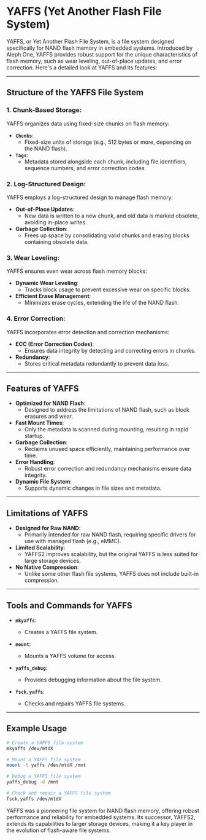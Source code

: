 # YAFFS (Yet Another Flash File System)

YAFFS, or Yet Another Flash File System, is a file system designed specifically for NAND flash memory in embedded systems. Introduced by Aleph One, YAFFS provides robust support for the unique characteristics of flash memory, such as wear leveling, out-of-place updates, and error correction. Here's a detailed look at YAFFS and its features:

---

## Structure of the YAFFS File System

### 1. Chunk-Based Storage:
YAFFS organizes data using fixed-size chunks on flash memory:

- **`Chunks`**:
    - Fixed-size units of storage (e.g., 512 bytes or more, depending on the NAND flash).
- **`Tags`**:
    - Metadata stored alongside each chunk, including file identifiers, sequence numbers, and error correction codes.

### 2. Log-Structured Design:
YAFFS employs a log-structured design to manage flash memory:

- **Out-of-Place Updates**:
    - New data is written to a new chunk, and old data is marked obsolete, avoiding in-place writes.
- **Garbage Collection**:
    - Frees up space by consolidating valid chunks and erasing blocks containing obsolete data.

### 3. Wear Leveling:
YAFFS ensures even wear across flash memory blocks:

- **Dynamic Wear Leveling**:
    - Tracks block usage to prevent excessive wear on specific blocks.
- **Efficient Erase Management**:
    - Minimizes erase cycles, extending the life of the NAND flash.

### 4. Error Correction:
YAFFS incorporates error detection and correction mechanisms:

- **ECC (Error Correction Codes)**:
    - Ensures data integrity by detecting and correcting errors in chunks.
- **Redundancy**:
    - Stores critical metadata redundantly to prevent data loss.

---

## Features of YAFFS

- **Optimized for NAND Flash**:
    - Designed to address the limitations of NAND flash, such as block erasures and wear.
- **Fast Mount Times**:
    - Only the metadata is scanned during mounting, resulting in rapid startup.
- **Garbage Collection**:
    - Reclaims unused space efficiently, maintaining performance over time.
- **Error Handling**:
    - Robust error correction and redundancy mechanisms ensure data integrity.
- **Dynamic File System**:
    - Supports dynamic changes in file sizes and metadata.

---

## Limitations of YAFFS

- **Designed for Raw NAND**:
    - Primarily intended for raw NAND flash, requiring specific drivers for use with managed flash (e.g., eMMC).
- **Limited Scalability**:
    - YAFFS2 improves scalability, but the original YAFFS is less suited for large storage devices.
- **No Native Compression**:
    - Unlike some other flash file systems, YAFFS does not include built-in compression.

---

## Tools and Commands for YAFFS

- **`mkyaffs`**:
    - Creates a YAFFS file system.

- **`mount`**:
    - Mounts a YAFFS volume for access.

- **`yaffs_debug`**:
    - Provides debugging information about the file system.

- **`fsck.yaffs`**:
    - Checks and repairs YAFFS file systems.

---

## Example Usage

```bash
# Create a YAFFS file system
mkyaffs /dev/mtdX

# Mount a YAFFS file system
mount -t yaffs /dev/mtdX /mnt

# Debug a YAFFS file system
yaffs_debug -d /mnt

# Check and repair a YAFFS file system
fsck.yaffs /dev/mtdX
```

YAFFS was a pioneering file system for NAND flash memory, offering robust performance and reliability for embedded systems. Its successor, YAFFS2, extends its capabilities to larger storage devices, making it a key player in the evolution of flash-aware file systems.
